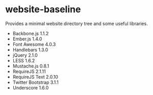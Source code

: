 website-baseline
================

Provides a minimal website directory tree and some useful libraries.

* Backbone.js 1.1.2
* Ember.js 1.4.0
* Font Awesome 4.0.3
* Handlebars 1.3.0
* jQuery 2.1.0
* LESS 1.6.2
* Mustache.js 0.8.1
* RequireJS 2.1.11
* RequireJS Text 2.0.10
* Twitter Bootstrap 3.1.1
* Underscore 1.6.0

